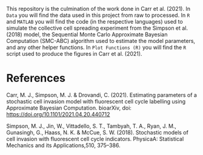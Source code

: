 This repository is the culmination of the work done in Carr et al. (2021). In `Data` you will find the 
data used in this project from raw to processed. In `R` and `MATLAB` you will find the code 
(in the respective languages) used to simulate the collective cell spreading experiment from the
Simpson et al. (2018) model, the Sequential Monte Carlo Approximate Bayesian Computation (SMC-ABC) 
algorithm used to estimate the model parameters, and any other helper functions. In `Plot Functions (R)` 
you will find the `R` script used to produce the figures in Carr et al. (2021). 

# References

Carr, M. J., Simpson, M. J. & Drovandi, C. (2021). Estimating parameters of a stochastic cell invasion 
model with fluorescent cell cycle labelling using Approximate Bayesian Computation. bioarXiv, doi: 
https://doi.org/10.1101/2021.04.20.440712

Simpson, M. J., Jin, W., Vittadello, S. T., Tambyah, T. A., Ryan, J. M., Gunasingh, G., Haass, N. K.
& McCue, S. W. (2018). Stochastic models of cell invasion with fluorescent cell cycle indicators. PhysicaA: 
Statistical Mechanics and its Applications,510, 375–386.
